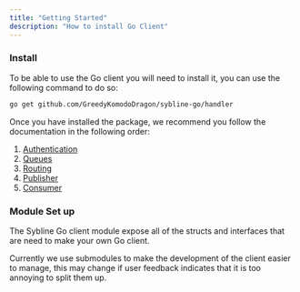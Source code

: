 ```yaml
---
title: "Getting Started"
description: "How to install Go Client"
---
```


### Install

To be able to use the Go client you will need to install it, you can use the following command to do so:
```bash
go get github.com/GreedyKomodoDragon/sybline-go/handler
```

Once you have installed the package, we recommend you follow the documentation in the following order:

1. [Authentication](/en/golang/auth)
2. [Queues](/en/golang/queue)
3. [Routing](/en/golang/routing)
4. [Publisher](/en/golang/publisher)
5. [Consumer](/en/golang/consuming)

### Module Set up

The Sybline Go client module expose all of the structs and interfaces that are need to make your own Go client. 

Currently we use submodules to make the development of the client easier to manage, this may change if user feedback indicates that it is too annoying to split them up.